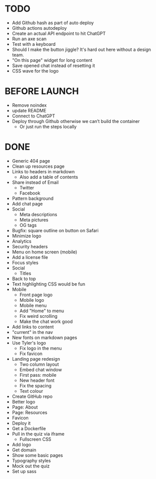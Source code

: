 # TODO

- Add Github hash as part of auto deploy
- Github actions autodeploy
- Create an actual API endpoint to hit ChatGPT
- Run an axe scan
- Test with a keyboard
- Should I make the button jiggle? It's hard out here without a design team.
- "On this page" widget for long content
- Save opened chat instead of resetting it
- CSS wave for the logo

# BEFORE LAUNCH

- Remove noindex
- update README
- Connect to ChatGPT
- Deploy through Github otherwise we can’t build the container
  - Or just run the steps locally

# DONE

- Generic 404 page
- Clean up resources page
- Links to headers in markdown
  - Also add a table of contents
- Share instead of Email
  - Twitter
  - Facebook
- Pattern background
- Add chat page
- Social
  - Meta descriptions
  - Meta pictures
  - OG tags
- Bugfix: square outline on button on Safari
- Minimize logo
- Analytics
- Security headers
- Menu on home screen (mobile)
- Add a license file
- Focus styles
- Social
  - Titles
- Back to top
- Text highlighting CSS would be fun
- Mobile
  - Front page logo
  - Mobile logo
  - Mobile menu
  - Add "Home" to menu
  - Fix weird scrolling
  - Make the chat work good
- Add links to content
- "current" in the nav
- New fonts on markdown pages
- Use Tyler's logo
  - Fix logo in the menu
  - Fix favicon
- Landing page redesign
  - Two column layout
  - Embed chat window
  - First pass: mobile
  - New header font
  - Fix the spacing
  - Text colour
- Create GitHub repo
- Better logo
- Page: About
- Page: Resources
- Favicon
- Deploy it
- Get a Dockerfile
- Pull in the quiz via iframe
  - Fullscreen CSS
- Add logo
- Get domain
- Show some basic pages
- Typography styles
- Mock out the quiz
- Set up sass
